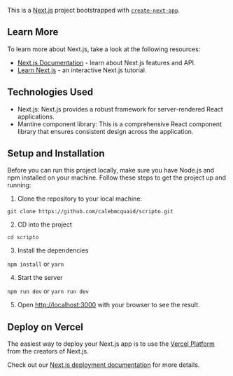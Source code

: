 This is a [Next.js](https://nextjs.org/) project bootstrapped with [`create-next-app`](https://github.com/vercel/next.js/tree/canary/packages/create-next-app).

## Learn More

To learn more about Next.js, take a look at the following resources:

- [Next.js Documentation](https://nextjs.org/docs) - learn about Next.js features and API.
- [Learn Next.js](https://nextjs.org/learn) - an interactive Next.js tutorial.

## Technologies Used

- Next.js: Next.js provides a robust framework for server-rendered React applications.
- Mantine component library: This is a comprehensive React component library that ensures consistent design across the application.

## Setup and Installation

Before you can run this project locally, make sure you have Node.js and npm installed on your machine. Follow these steps to get the project up and running:

1. Clone the repository to your local machine:

`git clone https://github.com/calebmcquaid/scripto.git`

2. CD into the project

`cd scripto`

3. Install the dependencies

`npm install` or `yarn`

4. Start the server

`npm run dev` or `yarn run dev`

5. Open [http://localhost:3000](http://localhost:3000) with your browser to see the result.

## Deploy on Vercel

The easiest way to deploy your Next.js app is to use the [Vercel Platform](https://vercel.com/new?utm_medium=default-template&filter=next.js&utm_source=create-next-app&utm_campaign=create-next-app-readme) from the creators of Next.js.

Check out our [Next.js deployment documentation](https://nextjs.org/docs/deployment) for more details.
